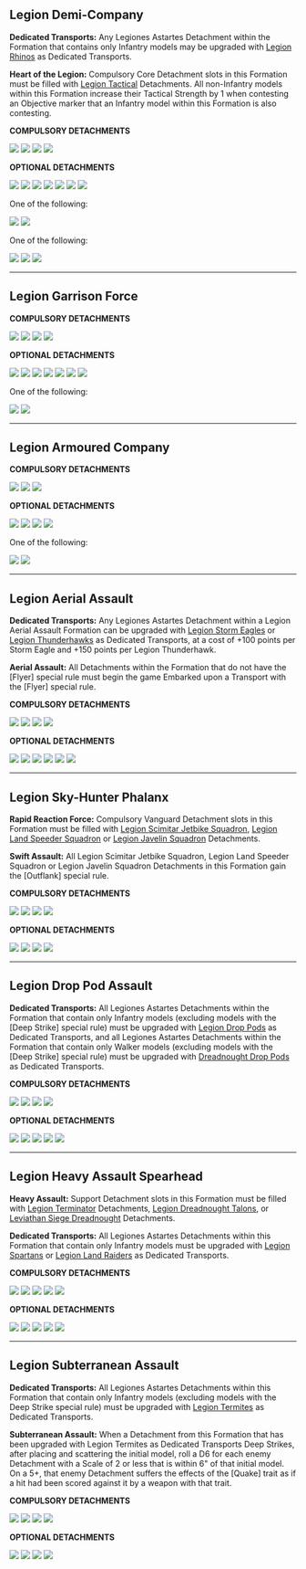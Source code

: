 ## Legion Demi-Company

**Dedicated Transports:** Any Legiones Astartes Detachment within the Formation that contains only Infantry models may be upgraded with [Legion Rhinos](detachments.md#legion-rhino-detachment-10-points-per-rhino) as Dedicated Transports.

**Heart of the Legion:** Compulsory Core Detachment slots in this Formation must be filled with [Legion Tactical](detachments.md#legion-tactical-detachment-35-points) Detachments. All non-Infantry models within this Formation increase their Tactical Strength by 1 when contesting an Objective marker that an Infantry model within this Formation is also contesting.

**COMPULSORY DETACHMENTS**

[![](../media/the_legiones_astartes/compulsory_hq.jpg)](detachments.md#hq-detachments) [![](../media/the_legiones_astartes/compulsory_support.jpg)](detachments.md#support-detachments) [![](../media/the_legiones_astartes/compulsory_core.jpg)](detachments.md#core-detachments) [![](../media/the_legiones_astartes/compulsory_core.jpg)](detachments.md#core-detachments)

**OPTIONAL DETACHMENTS**

[![](../media/the_legiones_astartes/optional_bastion.jpg)](detachments.md#bastion-detachments) [![](../media/the_legiones_astartes/optional_core.jpg)](detachments.md#core-detachments) [![](../media/the_legiones_astartes/optional_transport.jpg)](detachments.md#transport-detachments) [![](../media/the_legiones_astartes/optional_transport.jpg)](detachments.md#transport-detachments) [![](../media/the_legiones_astartes/optional_support.jpg)](detachments.md#support-detachments) [![](../media/the_legiones_astartes/optional_support.jpg)](detachments.md#support-detachments) [![](../media/the_legiones_astartes/optional_vanguard.jpg)](detachments.md#vanguard-detachments)

One of the following:

[![](../media/the_legiones_astartes/optional_light_armour.jpg)](detachments.md#light-armour-detachments) [![](../media/the_legiones_astartes/optional_air_support.jpg)](detachments.md#air-support-detachments)

One of the following:

![](../media/the_legiones_astartes/optional_artillery.jpg) [![](../media/the_legiones_astartes/optional_battle_tank.jpg)](detachments.md#battle-tank-detachments) [![](../media/the_legiones_astartes/optional_heavy_armour.jpg)](detachments.md#heavy-armour-detachments)

---

## Legion Garrison Force

**COMPULSORY DETACHMENTS**

[![](../media/the_legiones_astartes/compulsory_hq.jpg)](detachments.md#hq-detachments) [![](../media/the_legiones_astartes/compulsory_support.jpg)](detachments.md#support-detachments) [![](../media/the_legiones_astartes/compulsory_core.jpg)](detachments.md#core-detachments) [![](../media/the_legiones_astartes/compulsory_bastion.jpg)](detachments.md#bastion-detachments)

**OPTIONAL DETACHMENTS**

[![](../media/the_legiones_astartes/optional_bastion.jpg)](detachments.md#bastion-detachments) [![](../media/the_legiones_astartes/optional_core.jpg)](detachments.md#core-detachments) [![](../media/the_legiones_astartes/optional_air_support.jpg)](detachments.md#air-support-detachments) [![](../media/the_legiones_astartes/optional_bastion.jpg)](detachments.md#bastion-detachments) [![](../media/the_legiones_astartes/optional_support.jpg)](detachments.md#support-detachments) [![](../media/the_legiones_astartes/optional_support.jpg)](detachments.md#support-detachments) ![](../media/the_legiones_astartes/optional_artillery.jpg)

One of the following:

[![](../media/the_legiones_astartes/optional_heavy_armour.jpg)](detachments.md#heavy-armour-detachments) ![](../media/the_legiones_astartes/optional_artillery.jpg)

---

## Legion Armoured Company

**COMPULSORY DETACHMENTS**

[![](../media/the_legiones_astartes/compulsory_battle_tank.jpg)](detachments.md#battle-tank-detachments) [![](../media/the_legiones_astartes/compulsory_battle_tank.jpg)](detachments.md#battle-tank-detachments) [![](../media/the_legiones_astartes/compulsory_heavy_armour.jpg)](detachments.md#heavy-armour-detachments)

**OPTIONAL DETACHMENTS**

[![](../media/the_legiones_astartes/optional_light_armour.jpg)](detachments.md#light-armour-detachments) [![](../media/the_legiones_astartes/optional_heavy_armour.jpg)](detachments.md#heavy-armour-detachments) [![](../media/the_legiones_astartes/optional_battle_tank.jpg)](detachments.md#battle-tank-detachments) [![](../media/the_legiones_astartes/optional_battle_tank.jpg)](detachments.md#battle-tank-detachments)

One of the following:

[![](../media/the_legiones_astartes/optional_air_support.jpg)](detachments.md#air-support-detachments) [![](../media/the_legiones_astartes/optional_heavy_armour.jpg)](detachments.md#heavy-armour-detachments)

---

## Legion Aerial Assault

**Dedicated Transports:** Any Legiones Astartes Detachment within a Legion Aerial Assault Formation can be upgraded with [Legion Storm Eagles](detachments.md#legion-storm-eagle-squadron-100-points) or [Legion Thunderhawks](detachments.md#legion-thunderhawk-gunship-150-points) as Dedicated Transports, at a cost of +100 points per Storm Eagle and +150 points per Legion Thunderhawk.

**Aerial Assault:** All Detachments within the Formation that do not have the [Flyer] special rule must begin the game Embarked upon a Transport with the [Flyer] special rule.

**COMPULSORY DETACHMENTS**

[![](../media/the_legiones_astartes/compulsory_hq.jpg)](detachments.md#hq-detachments) [![](../media/the_legiones_astartes/compulsory_support.jpg)](detachments.md#support-detachments) [![](../media/the_legiones_astartes/compulsory_core.jpg)](detachments.md#core-detachments) [![](../media/the_legiones_astartes/compulsory_core.jpg)](detachments.md#core-detachments)

**OPTIONAL DETACHMENTS**

[![](../media/the_legiones_astartes/optional_support.jpg)](detachments.md#support-detachments) [![](../media/the_legiones_astartes/optional_core.jpg)](detachments.md#core-detachments) [![](../media/the_legiones_astartes/optional_air_support.jpg)](detachments.md#air-support-detachments) [![](../media/the_legiones_astartes/optional_support.jpg)](detachments.md#support-detachments) [![](../media/the_legiones_astartes/optional_core.jpg)](detachments.md#core-detachments) [![](../media/the_legiones_astartes/optional_air_support.jpg)](detachments.md#air-support-detachments)

---

## Legion Sky-Hunter Phalanx

**Rapid Reaction Force:** Compulsory Vanguard Detachment slots in this Formation must be filled with [Legion Scimitar Jetbike Squadron](detachments.md#legion-scimitar-jetbike-squadron-35-points), [Legion Land Speeder Squadron](detachments.md#legion-land-speeder-squadron-30-points) or [Legion Javelin Squadron](detachments.md#legion-javelin-squadron-33-points) Detachments.

**Swift Assault:** All Legion Scimitar Jetbike Squadron, Legion Land Speeder Squadron or Legion Javelin Squadron Detachments in this Formation gain the [Outflank] special rule.

**COMPULSORY DETACHMENTS**

[![](../media/the_legiones_astartes/compulsory_vanguard.jpg)](detachments.md#vanguard-detachments) [![](../media/the_legiones_astartes/compulsory_vanguard.jpg)](detachments.md#vanguard-detachments) [![](../media/the_legiones_astartes/compulsory_vanguard.jpg)](detachments.md#vanguard-detachments) [![](../media/the_legiones_astartes/compulsory_vanguard.jpg)](detachments.md#vanguard-detachments)

**OPTIONAL DETACHMENTS**

[![](../media/the_legiones_astartes/optional_light_armour.jpg)](detachments.md#light-armour-detachments) [![](../media/the_legiones_astartes/optional_light_armour.jpg)](detachments.md#light-armour-detachments) [![](../media/the_legiones_astartes/optional_air_support.jpg)](detachments.md#air-support-detachments) [![](../media/the_legiones_astartes/optional_vanguard.jpg)](detachments.md#vanguard-detachments)

---

## Legion Drop Pod Assault

**Dedicated Transports:** All Legiones Astartes Detachments within the Formation that contain only Infantry models (excluding models with the [Deep Strike] special rule) must be upgraded with [Legion Drop Pods](detachments.md#legion-drop-pod-detachment-6-points-per-model) as Dedicated Transports, and all Legiones Astartes Detachments within the Formation that contain only Walker models (excluding models with the [Deep Strike] special rule) must be upgraded with [Dreadnought Drop Pods](detachments.md#dreadnought-drop-pod-detachment-7-points-per-model) as Dedicated Transports.

**COMPULSORY DETACHMENTS**

[![](../media/the_legiones_astartes/compulsory_hq.jpg)](detachments.md#hq-detachments) [![](../media/the_legiones_astartes/compulsory_support.jpg)](detachments.md#support-detachments) [![](../media/the_legiones_astartes/compulsory_core.jpg)](detachments.md#core-detachments) [![](../media/the_legiones_astartes/compulsory_core.jpg)](detachments.md#core-detachments)

**OPTIONAL DETACHMENTS**

[![](../media/the_legiones_astartes/optional_core.jpg)](detachments.md#core-detachments) [![](../media/the_legiones_astartes/optional_core.jpg)](detachments.md#core-detachments) [![](../media/the_legiones_astartes/optional_air_support.jpg)](detachments.md#air-support-detachments) [![](../media/the_legiones_astartes/optional_support.jpg)](detachments.md#support-detachments) [![](../media/the_legiones_astartes/optional_support.jpg)](detachments.md#support-detachments)

---

## Legion Heavy Assault Spearhead

**Heavy Assault:** Support Detachment slots in this Formation must be filled with [Legion Terminator](detachments.md#legion-terminator-detachment-50-points) Detachments, [Legion Dreadnought Talons](detachments.md#legion-dreadnought-talon-70-points), or [Leviathan Siege Dreadnought](detachments.md#leviathan-siege-dreadnought-detachment-75-points) Detachments.

**Dedicated Transports:** All Legiones Astartes Detachments within this Formation that contain only Infantry models must be upgraded with [Legion Spartans](detachments.md#legion-spartan-detachment-80-points) or [Legion Land Raiders](detachments.md#legion-land-raider-detachment-40-points-per-model) as Dedicated Transports.

**COMPULSORY DETACHMENTS**

[![](../media/the_legiones_astartes/compulsory_terminators.jpg)](detachments.md#legion-terminator-detachment-50-points) [![](../media/the_legiones_astartes/compulsory_terminators.jpg)](detachments.md#legion-terminator-detachment-50-points) [![](../media/the_legiones_astartes/compulsory_support.jpg)](detachments.md#support-detachments) [![](../media/the_legiones_astartes/compulsory_support.jpg)](detachments.md#support-detachments) [![](../media/the_legiones_astartes/compulsory_support.jpg)](detachments.md#support-detachments)

**OPTIONAL DETACHMENTS**

[![](../media/the_legiones_astartes/optional_battle_tank.jpg)](detachments.md#battle-tank-detachments) [![](../media/the_legiones_astartes/optional_battle_tank.jpg)](detachments.md#battle-tank-detachments) [![](../media/the_legiones_astartes/optional_air_support.jpg)](detachments.md#air-support-detachments) [![](../media/the_legiones_astartes/optional_heavy_armour.jpg)](detachments.md#heavy-armour-detachments) [![](../media/the_legiones_astartes/optional_heavy_armour.jpg)](detachments.md#heavy-armour-detachments)

---

## Legion Subterranean Assault

**Dedicated Transports:** All Legiones Astartes Detachments within this Formation that contain only Infantry models (excluding models with the Deep Strike special rule) must be upgraded with [Legion Termites](detachments.md#legion-termite-detachment-18-points-per-model) as Dedicated Transports.

**Subterranean Assault:** When a Detachment from this Formation that has been upgraded with Legion Termites as Dedicated Transports Deep Strikes, after placing and scattering the initial model, roll a D6 for each enemy Detachment with a Scale of 2 or less that is within 6" of that initial model. On a 5+, that enemy Detachment suffers the effects of the [Quake] trait as if a hit had been scored against it by a weapon with that trait.

**COMPULSORY DETACHMENTS**

[![](../media/the_legiones_astartes/compulsory_hq.jpg)](detachments.md#hq-detachments) [![](../media/the_legiones_astartes/compulsory_support.jpg)](detachments.md#support-detachments) [![](../media/the_legiones_astartes/compulsory_core.jpg)](detachments.md#core-detachments) [![](../media/the_legiones_astartes/compulsory_core.jpg)](detachments.md#core-detachments)

**OPTIONAL DETACHMENTS**

[![](../media/the_legiones_astartes/optional_support.jpg)](detachments.md#support-detachments) [![](../media/the_legiones_astartes/optional_support.jpg)](detachments.md#support-detachments) [![](../media/the_legiones_astartes/optional_core.jpg)](detachments.md#core-detachments) [![](../media/the_legiones_astartes/optional_core.jpg)](detachments.md#core-detachments)
